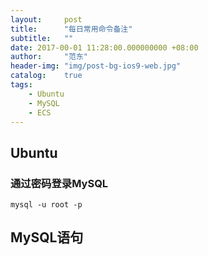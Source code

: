 ```yaml
---
layout:     post
title:      "每日常用命令备注"
subtitle:   ""
date: 2017-00-01 11:28:00.000000000 +08:00
author:     "范东"
header-img: "img/post-bg-ios9-web.jpg"
catalog:    true
tags:
    - Ubuntu
    - MySQL
    - ECS
---
```

## Ubuntu
### 通过密码登录MySQL

```
mysql -u root -p
```
## MySQL语句
